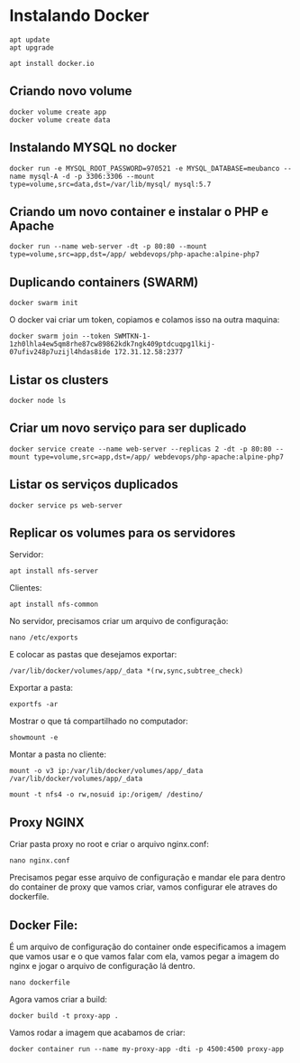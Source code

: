 # Instalando Docker

    apt update
    apt upgrade

    apt install docker.io

## Criando novo volume

    docker volume create app
    docker volume create data

## Instalando MYSQL no docker

    docker run -e MYSQL_ROOT_PASSWORD=970521 -e MYSQL_DATABASE=meubanco --name mysql-A -d -p 3306:3306 --mount type=volume,src=data,dst=/var/lib/mysql/ mysql:5.7

## Criando um novo container e instalar o PHP e Apache

    docker run --name web-server -dt -p 80:80 --mount type=volume,src=app,dst=/app/ webdevops/php-apache:alpine-php7

## Duplicando containers (SWARM)

    docker swarm init

O docker vai criar um token, copiamos e colamos isso na outra maquina:

    docker swarm join --token SWMTKN-1-1zh0lhla4ew5qm8rhe87cw89862kdk7ngk409ptdcuqpg1lkij-07ufiv248p7uzijl4hdas8ide 172.31.12.58:2377

## Listar os clusters

    docker node ls

## Criar um novo serviço para ser duplicado

    docker service create --name web-server --replicas 2 -dt -p 80:80 --mount type=volume,src=app,dst=/app/ webdevops/php-apache:alpine-php7

## Listar os serviços duplicados

    docker service ps web-server

## Replicar os volumes para os servidores

Servidor:

    apt install nfs-server

Clientes:

    apt install nfs-common

No servidor, precisamos criar um arquivo de configuração:

    nano /etc/exports

E colocar as pastas que desejamos exportar:

    /var/lib/docker/volumes/app/_data *(rw,sync,subtree_check)

Exportar a pasta:

    exportfs -ar

Mostrar o que tá compartilhado no computador:

    showmount -e

Montar a pasta no cliente:

    mount -o v3 ip:/var/lib/docker/volumes/app/_data /var/lib/docker/volumes/app/_data

    mount -t nfs4 -o rw,nosuid ip:/origem/ /destino/

## Proxy NGINX

Criar pasta proxy no root e criar o arquivo nginx.conf:

    nano nginx.conf

Precisamos pegar esse arquivo de configuração e mandar ele para dentro do container de proxy que vamos criar, vamos configurar ele atraves do dockerfile.

## Docker File:

É um arquivo de configuração do container onde especificamos a imagem que vamos usar e o que vamos falar com ela, vamos pegar a imagem do nginx e jogar o arquivo de configuração lá dentro.

    nano dockerfile

Agora vamos criar a build:

    docker build -t proxy-app .

Vamos rodar a imagem que acabamos de criar:

    docker container run --name my-proxy-app -dti -p 4500:4500 proxy-app